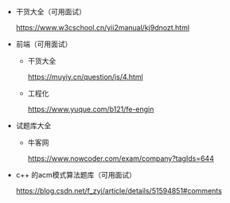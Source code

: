 + 干货大全（可用面试）

  https://www.w3cschool.cn/yii2manual/kj9dnozt.html

+ 前端（可用面试）

  + 干货大全

    https://muyiy.cn/question/js/4.html

  + 工程化

    https://www.yuque.com/b121/fe-engin


+ 试题库大全

  + 牛客网

    https://www.nowcoder.com/exam/company?tagIds=644


+ c++ 的acm模式算法题库（可用面试）

  https://blog.csdn.net/f_zyj/article/details/51594851#comments